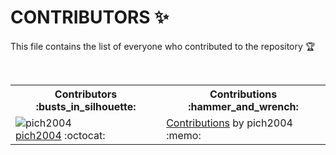 # CONTRIBUTORS :sparkles:
This file contains the list of everyone who contributed to the repository :trophy:

<br>
<table>
  <tr>
    <th>Contributors :busts_in_silhouette:</th>
    <th>Contributions :hammer_and_wrench:</th>
  </tr>
  <tr>
    <td>
      <img src="https://avatars.githubusercontent.com/pichtranst123?s=100" alt="pich2004">
      <br>
      <a href="https://github.com/pichtranst123">pich2004</a> :octocat:
    </td>
    <td>
      <a href="https://github.com/pichtranst123/ngo-webapp-dotnetcore/commits?author=pichtranst123">Contributions</a> by pich2004 :memo:
    </td>
  </tr>
</table>

<br>
